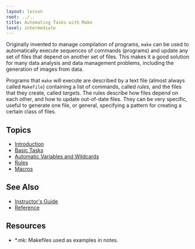 ```yaml
---
layout: lesson
root: ../..
title: Automating Tasks with Make
level: intermediate
---
```


Originally invented to manage compilation of programs, `make` can be
used to automatically execute sequences of commands (programs) and
update any set of files that depend on another set of files. This
makes it a good solution for many data analysis and data management
problems, including the generation of images from data.

Programs that `make` will execute are described by a text file (almost
always called `Makefile`) containing a list of commands, called
*rules*, and the files that they create, called *targets*. The rules
describe how files depend on each other, and how to update out-of-date
files. They can be very specific, useful to generate one file, or
general, specifying a pattern for creating a certain class of files.

Topics
------
*   [Introduction](00-intro.html)
*   [Basic Tasks](01-basics.html)
*   [Automatic Variables and Wildcards](02-automatic-variables.html)
*   [Rules](03-rules.html)
*   [Macros](04-macros.html)

See Also
--------
*   [Instructor's Guide](guide.html)
*   [Reference](ref.html)

Resources
---------
*   \*.mk: Makefiles used as examples in notes.
